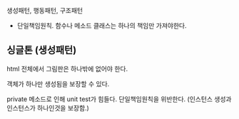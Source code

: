 생성패턴, 행동패턴, 구조패턴

- 단일책임원칙. 함수나 메소드 클래스는 하나의 책임만 가져야한다.

## 싱글톤 (생성패턴)

html 전체에서 그림판은 하나밖에 없어야 한다.

객체가 하나만 생성됨을 보장할 수 있다.

private 메소드로 인해 unit test가 힘들다.
단일책임원칙을 위반한다. (인스턴스 생성과 인스턴스가 하나인것을 보장함.)
